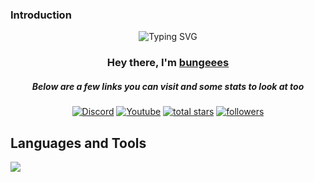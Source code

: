 ### Introduction

<p align="center">
<img src="https://readme-typing-svg.demolab.com?font=Fira+Code&pause=1000&color=1DF755&random=false&width=435&lines=Full+Stack+Developer;3%2B+years+of+experience+in+the+area;Contact+me+in+discord+for+more+info" alt="Typing SVG" /></a>
</p>

<h3 align="center">Hey there, I'm <a href="https://github.com/bungeees">bungeees</a></h3>
<h5 align="center">Below are a few links you can visit and some stats to look at too</h5>

<p align="center">
  <a href="https://discord.gg/@channel/852942542932541453"><img alt="Discord" title="Discord" src="https://img.shields.io/badge/-Discord-7289DA?style=for-the-badge&logo=discord&logoColor=white"/></a>
  <a href="https://www.youtube.com/c/xvnukz"><img alt="Youtube" title="Youtube" src="https://img.shields.io/badge/-Youtube-FF0000?style=for-the-badge&logo=youtube&logoColor=white"/></a>
<a href="https://github.com/xVnukz?tab=repositories&sort=stargazers">
    <img alt="total stars" title="Total stars on GitHub" src="https://custom-icon-badges.demolab.com/github/stars/bungeees?color=B8B92B&style=for-the-badge&labelColor=959532&logo=star"/></a>
   <a href="https://github.com/bungeees"><img alt="followers" title="Follow me on Github" src="https://img.shields.io/github/followers/bungeees?color=236ad3&style=for-the-badge&logo=github&label=Follow"/></a>
 </p>
 
## Languages and Tools

<p align="left"> <a href="https://github.com/thinkright20"><img src="https://skillicons.dev/icons?i=vscode,idea,pycharm,github,mongodb,redis,mysql,css,html,js,tailwid,react,kotlin,python,php,linux,ubuntu,java,,ruby,discord,nodejs"> </a> </p>
